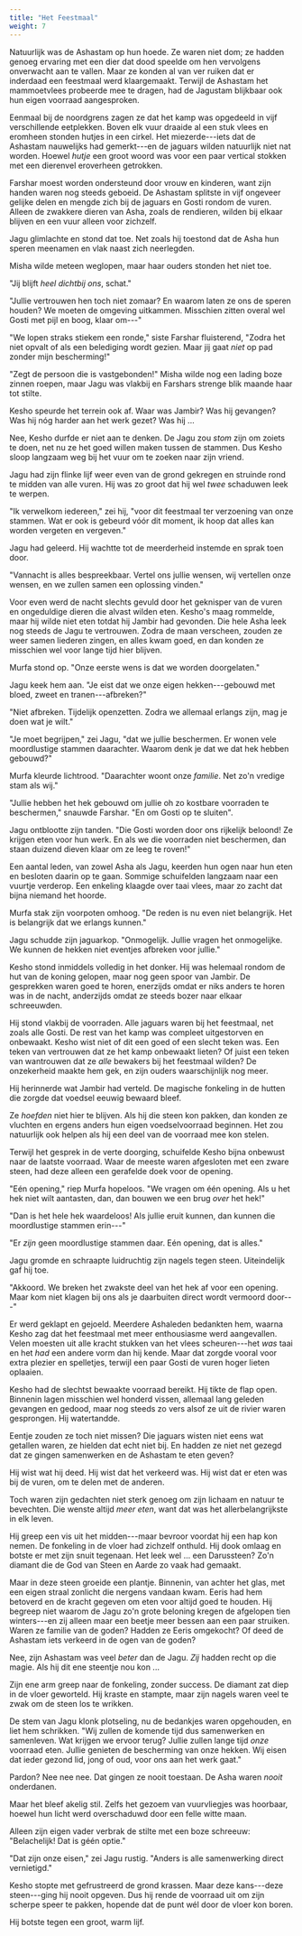 ```yaml
---
title: "Het Feestmaal"
weight: 7
---
```


Natuurlijk was de Ashastam op hun hoede. Ze waren niet dom; ze hadden genoeg ervaring met een dier dat dood speelde om hen vervolgens onverwacht aan te vallen. Maar ze konden al van ver ruiken dat er inderdaad een feestmaal werd klaargemaakt. Terwijl de Ashastam het mammoetvlees probeerde mee te dragen, had de Jagustam blijkbaar ook hun eigen voorraad aangesproken.

Eenmaal bij de noordgrens zagen ze dat het kamp was opgedeeld in vijf verschillende eetplekken. Boven elk vuur draaide al een stuk vlees en eromheen stonden hutjes in een cirkel. Het miezerde---iets dat de Ashastam nauwelijks had gemerkt---en de jaguars wilden natuurlijk niet nat worden. Hoewel _hutje_ een groot woord was voor een paar vertical stokken met een dierenvel eroverheen getrokken.

Farshar moest worden ondersteund door vrouw en kinderen, want zijn handen waren nog steeds geboeid. De Ashastam splitste in vijf ongeveer gelijke delen en mengde zich bij de jaguars en Gosti rondom de vuren. Alleen de zwakkere dieren van Asha, zoals de rendieren, wilden bij elkaar blijven en een vuur alleen voor zichzelf. 

Jagu glimlachte en stond dat toe. Net zoals hij toestond dat de Asha hun speren meenamen en vlak naast zich neerlegden. 

Misha wilde meteen weglopen, maar haar ouders stonden het niet toe.

"Jij blijft _heel dichtbij ons_, schat."

"Jullie vertrouwen hen toch niet zomaar? En waarom laten ze ons de speren houden? We moeten de omgeving uitkammen. Misschien zitten overal wel Gosti met pijl en boog, klaar om---"

"We lopen straks stiekem een ronde," siste Farshar fluisterend, "Zodra het niet opvalt of als een belediging wordt gezien. Maar jij gaat _niet_ op pad zonder mijn bescherming!"

"Zegt de persoon die is vastgebonden!" Misha wilde nog een lading boze zinnen roepen, maar Jagu was vlakbij en Farshars strenge blik maande haar tot stilte. 

Kesho speurde het terrein ook af. Waar was Jambir? Was hij gevangen? Was hij nóg harder aan het werk gezet? Was hij ... 

Nee, Kesho durfde er niet aan te denken. De Jagu zou _stom_ zijn om zoiets te doen, net nu ze het goed willen maken tussen de stammen. Dus Kesho sloop langzaam weg bij het vuur om te zoeken naar zijn vriend.

Jagu had zijn flinke lijf weer even van de grond gekregen en struinde rond te midden van alle vuren. Hij was zo groot dat hij wel _twee_ schaduwen leek te werpen.

"Ik verwelkom iedereen," zei hij, "voor dit feestmaal ter verzoening van onze stammen. Wat er ook is gebeurd vóór dit moment, ik hoop dat alles kan worden vergeten en vergeven."

Jagu had geleerd. Hij wachtte tot de meerderheid instemde en sprak toen door.

"Vannacht is alles bespreekbaar. Vertel ons jullie wensen, wij vertellen onze wensen, en we zullen samen een oplossing vinden."

Voor even werd de nacht slechts gevuld door het geknisper van de vuren en ongeduldige dieren die alvast wilden eten. Kesho's maag rommelde, maar hij wilde niet eten totdat hij Jambir had gevonden. Die hele Asha leek nog steeds de Jagu te vertrouwen. Zodra de maan verscheen, zouden ze weer samen liederen zingen, en alles kwam goed, en dan konden ze misschien wel voor lange tijd hier blijven.

Murfa stond op. "Onze eerste wens is dat we worden doorgelaten."

Jagu keek hem aan. "Je eist dat we onze eigen hekken---gebouwd met bloed, zweet en tranen---afbreken?"

"Niet afbreken. Tijdelijk openzetten. Zodra we allemaal erlangs zijn, mag je doen wat je wilt."

"Je moet begrijpen," zei Jagu, "dat we jullie beschermen. Er wonen vele moordlustige stammen daarachter. Waarom denk je dat we dat hek hebben gebouwd?"

Murfa kleurde lichtrood. "Daarachter woont onze _familie_. Net zo'n vredige stam als wij."

"Jullie hebben het hek gebouwd om jullie oh zo kostbare voorraden te beschermen," snauwde Farshar. "En om Gosti op te sluiten".

Jagu ontblootte zijn tanden. "Die Gosti worden door ons rijkelijk beloond! Ze krijgen eten voor hun werk. En als we die voorraden niet beschermen, dan staan duizend dieven klaar om ze leeg te roven!"

Een aantal leden, van zowel Asha als Jagu, keerden hun ogen naar hun eten en besloten daarin op te gaan. Sommige schuifelden langzaam naar een vuurtje verderop. Een enkeling klaagde over taai vlees, maar zo zacht dat bijna niemand het hoorde.

Murfa stak zijn voorpoten omhoog. "De reden is nu even niet belangrijk. Het is belangrijk dat we erlangs kunnen."

Jagu schudde zijn jaguarkop. "Onmogelijk. Jullie vragen het onmogelijke. We kunnen de hekken niet eventjes afbreken voor jullie."

Kesho stond inmiddels volledig in het donker. Hij was helemaal rondom de hut van de koning gelopen, maar nog geen spoor van Jambir. De gesprekken waren goed te horen, enerzijds omdat er niks anders te horen was in de nacht, anderzijds omdat ze steeds bozer naar elkaar schreeuwden.

Hij stond vlakbij de voorraden. Alle jaguars waren bij het feestmaal, net zoals alle Gosti. De rest van het kamp was compleet uitgestorven en onbewaakt. Kesho wist niet of dit een goed of een slecht teken was. Een teken van vertrouwen dat ze het kamp onbewaakt lieten? Of juist een teken van wantrouwen dat ze _alle_ bewakers bij het feestmaal wilden? De onzekerheid maakte hem gek, en zijn ouders waarschijnlijk nog meer.

Hij herinnerde wat Jambir had verteld. De magische fonkeling in de hutten die zorgde dat voedsel eeuwig bewaard bleef.

Ze _hoefden_ niet hier te blijven. Als hij die steen kon pakken, dan konden ze vluchten en ergens anders hun eigen voedselvoorraad beginnen. Het zou natuurlijk ook helpen als hij een deel van de voorraad mee kon stelen. 

Terwijl het gesprek in de verte doorging, schuifelde Kesho bijna onbewust naar de laatste voorraad. Waar de meeste waren afgesloten met een zware steen, had deze alleen een gerafelde doek voor de opening.

"Eén opening," riep Murfa hopeloos. "We vragen om één opening. Als u het hek niet wilt aantasten, dan, dan bouwen we een brug _over_ het hek!"

"Dan is het hele hek waardeloos! Als jullie eruit kunnen, dan kunnen die moordlustige stammen erin---"

"Er _zijn_ geen moordlustige stammen daar. Eén opening, dat is alles."

Jagu gromde en schraapte luidruchtig zijn nagels tegen steen. Uiteindelijk gaf hij toe.

"Akkoord. We breken het zwakste deel van het hek af voor een opening. Maar kom niet klagen bij ons als je daarbuiten direct wordt vermoord door---"

Er werd geklapt en gejoeld. Meerdere Ashaleden bedankten hem, waarna Kesho zag dat het feestmaal met meer enthousiasme werd aangevallen. Velen moesten uit alle kracht stukken van het vlees scheuren---het _was_ taai en het _had_ een andere vorm dan hij kende. Maar dat zorgde vooral voor extra plezier en spelletjes, terwijl een paar Gosti de vuren hoger lieten oplaaien.

Kesho had de slechtst bewaakte voorraad bereikt. Hij tikte de flap open. Binnenin lagen misschien wel honderd vissen, allemaal lang geleden gevangen en gedood, maar nog steeds zo vers alsof ze uit de rivier waren gesprongen. Hij watertandde. 

Eentje zouden ze toch niet missen? Die jaguars wisten niet eens wat getallen waren, ze hielden dat echt niet bij. En hadden ze niet net gezegd dat ze gingen samenwerken en de Ashastam te eten geven?

Hij wist wat hij deed. Hij wist dat het verkeerd was. Hij wist dat er eten was bij de vuren, om te delen met de anderen.

Toch waren zijn gedachten niet sterk genoeg om zijn lichaam en natuur te bevechten. Die wenste altijd _meer eten_, want dat was het allerbelangrijkste in elk leven.

Hij greep een vis uit het midden---maar bevroor voordat hij een hap kon nemen. De fonkeling in de vloer had zichzelf onthuld. Hij dook omlaag en botste er met zijn snuit tegenaan. Het leek wel ... een Darussteen? Zo'n diamant die de God van Steen en Aarde zo vaak had gemaakt. 

Maar in deze steen groeide een plantje. Binnenin, van achter het glas, met een eigen straal zonlicht die nergens vandaan kwam. Eeris had hem betoverd en de kracht gegeven om eten voor altijd goed te houden. Hij begreep niet waarom de Jagu zo'n grote beloning kregen de afgelopen tien winters---en zij alleen maar een beetje meer bessen aan een paar struiken. Waren ze familie van de goden? Hadden ze Eeris omgekocht? Of deed de Ashastam iets verkeerd in de ogen van de goden?

Nee, zijn Ashastam was veel _beter_ dan de Jagu. _Zij_ hadden recht op die magie. Als hij dit ene steentje nou kon ...

Zijn ene arm greep naar de fonkeling, zonder success. De diamant zat diep in de vloer geworteld. Hij kraste en stampte, maar zijn nagels waren veel te zwak om de steen los te wrikken.

De stem van Jagu klonk plotseling, nu de bedankjes waren opgehouden, en liet hem schrikken. "Wij zullen de komende tijd dus samenwerken en samenleven. Wat krijgen we ervoor terug? Jullie zullen lange tijd _onze_ voorraad eten. Jullie genieten de bescherming van onze hekken. Wij eisen dat ieder gezond lid, jong of oud, voor ons aan het werk gaat."

Pardon? Nee nee nee. Dat gingen ze nooit toestaan. De Asha waren _nooit_ onderdanen.

Maar het bleef akelig stil. Zelfs het gezoem van vuurvliegjes was hoorbaar, hoewel hun licht werd overschaduwd door een felle witte maan.

Alleen zijn eigen vader verbrak de stilte met een boze schreeuw: "Belachelijk! Dat is géén optie."

"Dat zijn onze eisen," zei Jagu rustig. "Anders is alle samenwerking direct vernietigd."

Kesho stopte met gefrustreerd de grond krassen. Maar deze kans---deze steen---ging hij nooit opgeven. Dus hij rende de voorraad uit om zijn scherpe speer te pakken, hopende dat de punt wél door de vloer kon boren.

Hij botste tegen een groot, warm lijf.